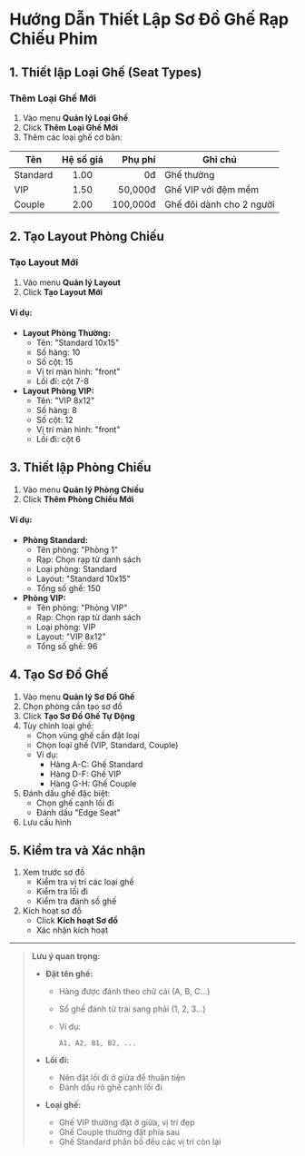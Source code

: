 # Hướng Dẫn Thiết Lập Sơ Đồ Ghế Rạp Chiếu Phim

## 1. Thiết lập Loại Ghế (Seat Types)

### Thêm Loại Ghế Mới
1. Vào menu **Quản lý Loại Ghế**
2. Click **Thêm Loại Ghế Mới**
3. Thêm các loại ghế cơ bản:

| Tên      | Hệ số giá | Phụ phí     | Ghi chú                    |
|----------|:---------:|------------:|----------------------------|
| Standard |   1.00    | 0đ          | Ghế thường                 |
| VIP      |   1.50    | 50,000đ     | Ghế VIP với đệm mềm        |
| Couple   |   2.00    | 100,000đ    | Ghế đôi dành cho 2 người   |

## 2. Tạo Layout Phòng Chiếu

### Tạo Layout Mới
1. Vào menu **Quản lý Layout**
2. Click **Tạo Layout Mới**

#### Ví dụ:
- **Layout Phòng Thường:**
  - Tên: "Standard 10x15"
  - Số hàng: 10
  - Số cột: 15
  - Vị trí màn hình: "front"
  - Lối đi: cột 7-8
- **Layout Phòng VIP:**
  - Tên: "VIP 8x12"
  - Số hàng: 8
  - Số cột: 12
  - Vị trí màn hình: "front"
  - Lối đi: cột 6

## 3. Thiết lập Phòng Chiếu

1. Vào menu **Quản lý Phòng Chiếu**
2. Click **Thêm Phòng Chiếu Mới**

#### Ví dụ:
- **Phòng Standard:**
  - Tên phòng: "Phòng 1"
  - Rạp: Chọn rạp từ danh sách
  - Loại phòng: Standard
  - Layout: "Standard 10x15"
  - Tổng số ghế: 150
- **Phòng VIP:**
  - Tên phòng: "Phòng VIP"
  - Rạp: Chọn rạp từ danh sách
  - Loại phòng: VIP
  - Layout: "VIP 8x12"
  - Tổng số ghế: 96

## 4. Tạo Sơ Đồ Ghế

1. Vào menu **Quản lý Sơ Đồ Ghế**
2. Chọn phòng cần tạo sơ đồ
3. Click **Tạo Sơ Đồ Ghế Tự Động**
4. Tùy chỉnh loại ghế:
   - Chọn vùng ghế cần đặt loại
   - Chọn loại ghế (VIP, Standard, Couple)
   - Ví dụ:
     - Hàng A-C: Ghế Standard
     - Hàng D-F: Ghế VIP
     - Hàng G-H: Ghế Couple
5. Đánh dấu ghế đặc biệt:
   - Chọn ghế cạnh lối đi
   - Đánh dấu "Edge Seat"
6. Lưu cấu hình

## 5. Kiểm tra và Xác nhận

1. Xem trước sơ đồ
   - Kiểm tra vị trí các loại ghế
   - Kiểm tra lối đi
   - Kiểm tra đánh số ghế
2. Kích hoạt sơ đồ
   - Click **Kích hoạt Sơ đồ**
   - Xác nhận kích hoạt

---

> **Lưu ý quan trọng:**
>
> - **Đặt tên ghế:**
>   - Hàng được đánh theo chữ cái (A, B, C...)
>   - Số ghế đánh từ trái sang phải (1, 2, 3...)
>   - Ví dụ:
>
>     ```
>     A1, A2, B1, B2, ...
>     ```
>
> - **Lối đi:**
>   - Nên đặt lối đi ở giữa để thuận tiện
>   - Đánh dấu rõ ghế cạnh lối đi
>
> - **Loại ghế:**
>   - Ghế VIP thường đặt ở giữa, vị trí đẹp
>   - Ghế Couple thường đặt phía sau
>   - Ghế Standard phân bố đều các vị trí còn lại